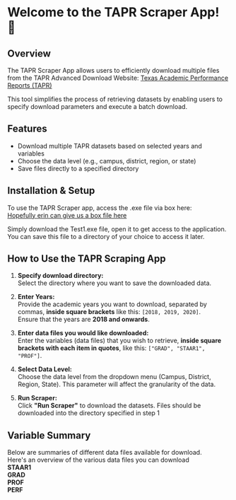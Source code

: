 # Welcome to the TAPR Scraper App! 🍵  

## Overview
The TAPR Scraper App allows users to efficiently download multiple files from the TAPR Advanced Download Website:
[Texas Academic Performance Reports (TAPR)
](https://rptsvr1.tea.texas.gov/perfreport/tapr/2023/download/DownloadData.html  )

This tool simplifies the process of retrieving datasets by enabling users to specify download parameters and execute a batch download.

## Features
* Download multiple TAPR datasets based on selected years and variables
* Choose the data level (e.g., campus, district, region, or state)
* Save files directly to a specified directory

## Installation & Setup 
To use the TAPR Scraper app, access the .exe file via box here:  
[Hopefully erin can give us a box file here](box.com)

Simply download the Test1.exe file, open it to get access to the application. You can save this file to a directory of your choice to access it later. 

## How to Use the TAPR Scraping App
1. **Specify download directory:**  
   Select the directory where you want to save the downloaded data.  

2. **Enter Years:**  
   Provide the academic years you want to download, separated by commas, **inside square brackets** like this: `[2018, 2019, 2020]`.  
   Ensure that the years are **2018 and onwards**.  

3. **Enter data files you would like downloaded:**  
   Enter the variables (data files) that you wish to retrieve, **inside square brackets with each item in quotes**, like this: `["GRAD", "STAAR1", "PROF"]`.  

4. **Select Data Level:**  
   Choose the data level from the dropdown menu (Campus, District, Region, State).
   This parameter will affect the granularity of the data.   

5. **Run Scraper:**  
   Click **"Run Scraper"** to download the datasets. Files should be downloaded into the directory specified in step 1


## Variable Summary
Below are summaries of different data files available for download.  
Here's an overview of the various data files you can download  
**STAAR1**  
**GRAD**  
**PROF**  
**PERF**  
